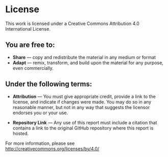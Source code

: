 # License

This work is licensed under a Creative Commons Attribution 4.0 International License.

## You are free to:

- **Share** — copy and redistribute the material in any medium or format
- **Adapt** — remix, transform, and build upon the material for any purpose, even commercially.

## Under the following terms:

- **Attribution** — You must give appropriate credit, provide a link to the license, and indicate if changes were made. You may do so in any reasonable manner, but not in any way that suggests the licensor endorses you or your use.

- **Repository Link** — Any use of this report must include a citation that contains a link to the original GitHub repository where this report is hosted.

For more information, please see <http://creativecommons.org/licenses/by/4.0/>
